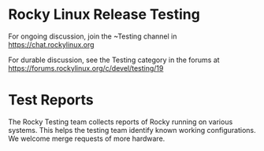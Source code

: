 # Rocky Linux Release Testing

For ongoing discussion, join the ~Testing channel in https://chat.rockylinux.org

For durable discussion, see the Testing category in the forums at https://forums.rockylinux.org/c/devel/testing/19

# Test Reports

The Rocky Testing team collects reports of Rocky running on various systems. This helps the testing team identify known working configurations. We welcome merge requests of more hardware.
